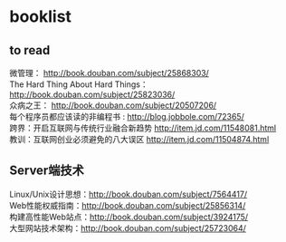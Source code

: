 booklist
========

## to read

微管理： http://book.douban.com/subject/25868303/  
The Hard Thing About Hard Things： http://book.douban.com/subject/25823036/  
众病之王： http://book.douban.com/subject/20507206/  
每个程序员都应该读的非编程书 : http://blog.jobbole.com/72365/  
跨界：开启互联网与传统行业融合新趋势 http://item.jd.com/11548081.html  
教训：互联网创业必须避免的八大误区 http://item.jd.com/11504874.html  



## Server端技术

Linux/Unix设计思想：http://book.douban.com/subject/7564417/  
Web性能权威指南：http://book.douban.com/subject/25856314/  
构建高性能Web站点：http://book.douban.com/subject/3924175/  
大型网站技术架构：http://book.douban.com/subject/25723064/  

